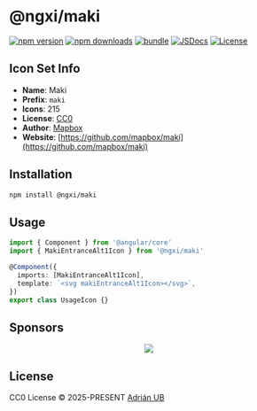 # @ngxi/maki

[![npm version][npm-version-src]][npm-version-href]
[![npm downloads][npm-downloads-src]][npm-downloads-href]
[![bundle][bundle-src]][bundle-href]
[![JSDocs][jsdocs-src]][jsdocs-href]
[![License][license-src]][license-href]

## Icon Set Info

- **Name**: Maki
- **Prefix**: `maki`
- **Icons**: 215
- **License**: [CC0](https://creativecommons.org/publicdomain/zero/1.0/)
- **Author**: [Mapbox](https://github.com/mapbox/maki)
- **Website**: [https://github.com/mapbox/maki](https://github.com/mapbox/maki)

## Installation

```sh
npm install @ngxi/maki
```

## Usage

```ts
import { Component } from '@angular/core'
import { MakiEntranceAlt1Icon } from '@ngxi/maki'

@Component({
  imports: [MakiEntranceAlt1Icon],
  template: `<svg makiEntranceAlt1Icon></svg>`,
})
export class UsageIcon {}
```

## Sponsors

<p align="center">
  <a href="https://cdn.jsdelivr.net/gh/adrian-ub/static/sponsors.svg">
    <img src='https://cdn.jsdelivr.net/gh/adrian-ub/static/sponsors.svg'/>
  </a>
</p>

## License

CC0 License © 2025-PRESENT [Adrián UB](https://github.com/adrian-ub)

<!-- Badges -->

[npm-version-src]: https://img.shields.io/npm/v/@ngxi/maki?style=flat&colorA=080f12&colorB=1fa669
[npm-version-href]: https://npmjs.com/package/@ngxi/maki
[npm-downloads-src]: https://img.shields.io/npm/dm/@ngxi/maki?style=flat&colorA=080f12&colorB=1fa669
[npm-downloads-href]: https://npmjs.com/package/@ngxi/maki
[bundle-src]: https://img.shields.io/bundlephobia/minzip/@ngxi/maki?style=flat&colorA=080f12&colorB=1fa669&label=minzip
[bundle-href]: https://bundlephobia.com/result?p=@ngxi/maki
[license-src]: https://img.shields.io/npm/l/@ngxi/maki?style=flat&colorA=080f12&colorB=1fa669
[license-href]: https://github.com/adrian-ub/ngxi/blob/main/LICENSE
[jsdocs-src]: https://img.shields.io/badge/jsdocs-reference-080f12?style=flat&colorA=080f12&colorB=1fa669
[jsdocs-href]: https://www.jsdocs.io/package/@ngxi/maki
